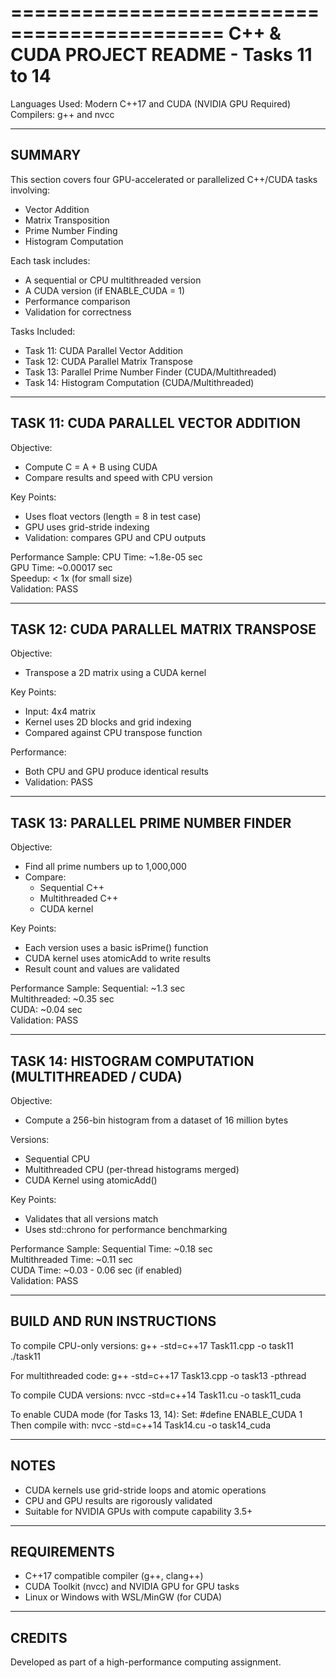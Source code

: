 ============================================
C++ & CUDA PROJECT README - Tasks 11 to 14
============================================


Languages Used: Modern C++17 and CUDA (NVIDIA GPU Required)  
Compilers: g++ and nvcc

---------------------------------------------------------------
SUMMARY
---------------------------------------------------------------
This section covers four GPU-accelerated or parallelized C++/CUDA tasks involving:
- Vector Addition
- Matrix Transposition
- Prime Number Finding
- Histogram Computation

Each task includes:
- A sequential or CPU multithreaded version
- A CUDA version (if ENABLE_CUDA = 1)
- Performance comparison
- Validation for correctness

Tasks Included:
- Task 11: CUDA Parallel Vector Addition
- Task 12: CUDA Parallel Matrix Transpose
- Task 13: Parallel Prime Number Finder (CUDA/Multithreaded)
- Task 14: Histogram Computation (CUDA/Multithreaded)

---------------------------------------------------------------
TASK 11: CUDA PARALLEL VECTOR ADDITION
---------------------------------------------------------------
Objective:
- Compute C = A + B using CUDA
- Compare results and speed with CPU version

Key Points:
- Uses float vectors (length = 8 in test case)
- GPU uses grid-stride indexing
- Validation: compares GPU and CPU outputs

Performance Sample:
CPU Time: ~1.8e-05 sec  
GPU Time: ~0.00017 sec  
Speedup: < 1x (for small size)  
Validation: PASS

---------------------------------------------------------------
TASK 12: CUDA PARALLEL MATRIX TRANSPOSE
---------------------------------------------------------------
Objective:
- Transpose a 2D matrix using a CUDA kernel

Key Points:
- Input: 4x4 matrix
- Kernel uses 2D blocks and grid indexing
- Compared against CPU transpose function

Performance:
- Both CPU and GPU produce identical results
- Validation: PASS

---------------------------------------------------------------
TASK 13: PARALLEL PRIME NUMBER FINDER
---------------------------------------------------------------
Objective:
- Find all prime numbers up to 1,000,000
- Compare:
  - Sequential C++
  - Multithreaded C++
  - CUDA kernel

Key Points:
- Each version uses a basic isPrime() function
- CUDA kernel uses atomicAdd to write results
- Result count and values are validated

Performance Sample:
Sequential: ~1.3 sec  
Multithreaded: ~0.35 sec  
CUDA: ~0.04 sec  
Validation: PASS

---------------------------------------------------------------
TASK 14: HISTOGRAM COMPUTATION (MULTITHREADED / CUDA)
---------------------------------------------------------------
Objective:
- Compute a 256-bin histogram from a dataset of 16 million bytes

Versions:
- Sequential CPU
- Multithreaded CPU (per-thread histograms merged)
- CUDA Kernel using atomicAdd()

Key Points:
- Validates that all versions match
- Uses std::chrono for performance benchmarking

Performance Sample:
Sequential Time: ~0.18 sec  
Multithreaded Time: ~0.11 sec  
CUDA Time: ~0.03 - 0.06 sec (if enabled)  
Validation: PASS

---------------------------------------------------------------
BUILD AND RUN INSTRUCTIONS
---------------------------------------------------------------

To compile CPU-only versions:
  g++ -std=c++17 Task11.cpp -o task11
  ./task11

For multithreaded code:
  g++ -std=c++17 Task13.cpp -o task13 -pthread

To compile CUDA versions:
  nvcc -std=c++14 Task11.cu -o task11_cuda

To enable CUDA mode (for Tasks 13, 14):
  Set: #define ENABLE_CUDA 1
  Then compile with:
    nvcc -std=c++14 Task14.cu -o task14_cuda

---------------------------------------------------------------
NOTES
---------------------------------------------------------------
- CUDA kernels use grid-stride loops and atomic operations
- CPU and GPU results are rigorously validated
- Suitable for NVIDIA GPUs with compute capability 3.5+

---------------------------------------------------------------
REQUIREMENTS
---------------------------------------------------------------
- C++17 compatible compiler (g++, clang++)
- CUDA Toolkit (nvcc) and NVIDIA GPU for GPU tasks
- Linux or Windows with WSL/MinGW (for CUDA)

---------------------------------------------------------------
CREDITS
---------------------------------------------------------------
Developed as part of a high-performance computing assignment.

